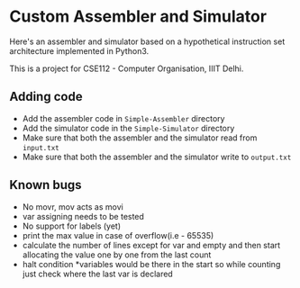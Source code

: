 # Custom Assembler and Simulator
Here's an assembler and simulator based on a hypothetical instruction set architecture implemented in Python3.

This is a project for CSE112 - Computer Organisation, IIIT Delhi.

## Adding code
* Add the assembler code in `Simple-Assembler` directory
* Add the simulator code in the `Simple-Simulator` directory
* Make sure that both the assembler and the simulator read from `input.txt`
* Make sure that both the assembler and the simulator write to `output.txt`


## Known bugs
* No movr, mov acts as movi
* var assigning needs to be tested
* No support for labels (yet)
* print the max value in case of overflow(i.e - 65535)
* calculate the number of lines except for var and empty and then start allocating the value one by one from the last count
* halt condition
*variables would be there in the start so while counting just check where the last var is declared
